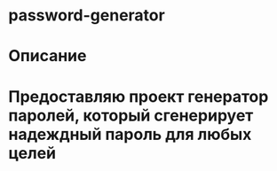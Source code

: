 ﻿# password-generator
# Описание
# Предоставляю проект генератор паролей, который сгенерирует надеждный пароль для любых целей
